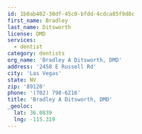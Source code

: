 ```yaml
---
id: 1b0ab402-30df-45c0-bfdd-4cdca85f9d8c
first_name: Bradley
last_name: Ditsworth
license: DMD
services:
  - dentist
category: dentists
org_name: 'Bradley A Ditsworth, DMD'
address: '2458 E Russell Rd'
city: 'Las Vegas'
state: NV
zip: '89120'
phone: '(702) 798-6216'
title: 'Bradley A Ditsworth, DMD'
_geoloc:
  lat: 36.0839
  lng: -115.319
---
```

